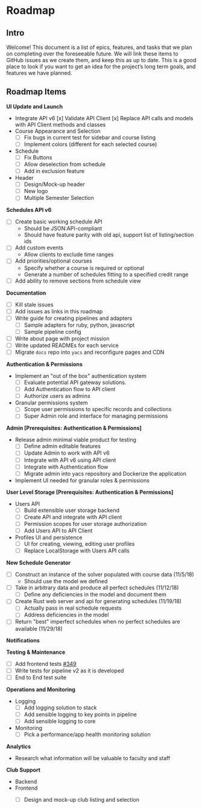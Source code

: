# Roadmap

## Intro

Welcome! This document is a list of epics, features, and tasks that we plan on completing over the foreseeable future. We will link these items to GitHub issues as we create them, and keep this as up to date. This is a good place to look if you want to get an idea for the project’s long term goals, and features we have planned.

## Roadmap Items

**UI Update and Launch**

- Integrate API v6
  [x] Validate API Client
  [x] Replace API calls and models with API Client methods and classes
- Course Appearance and Selection
  - [ ] Fix bugs in current test for sidebar and course listing
  - [ ] Implement colors (different for each selected course)
- Schedule
  - [ ] Fix Buttons
  - [ ] Allow deselection from schedule
  - [ ] Add in exclusion feature
- Header
  - [ ] Design/Mock-up header
  - [ ] New logo
  - [ ] Multiple Semester Selection

**Schedules API v6**

- [ ] Create basic working schedule API
  - Should be JSON:API-compliant
  - Should have feature parity with old api, support list of listing/section ids
- [ ] Add custom events
  - Allow clients to exclude time ranges
- [ ] Add priorities/optional courses
  - Specify whether a course is required or optional
  - Generate a number of schedules fitting to a specified credit range
- [ ] Add ability to remove sections from schedule view 

**Documentation**

- [ ] Kill stale issues
- [ ] Add issues as links in this roadmap
- [ ] Write guide for creating pipelines and adapters
  - [ ] Sample adapters for ruby, python, javascript
  - [ ] Sample pipeline config
- [ ] Write about page with project mission
- [ ] Write updated READMEs for each service
- [ ] Migrate `docs` repo into `yacs` and reconfigure pages and CDN

**Authentication & Permissions**

- Implement an "out of the box" authentication system
  - [ ] Evaluate potential API gateway solutions.
  - [ ] Add Authentication flow to API client
  - [ ] Authorize users as admins
- Granular permissions system
  - [ ] Scope user permissions to specific records and collections
  - [ ] Super Admin role and interface for managing permissions

**Admin [Prerequisites: Authentication & Permissions]**

- Release admin minimal viable product for testing
  - [ ] Define admin editable features
  - [ ] Update Admin to work with API v6
  - [ ] Integrate with API v6 using API client
  - [ ] Integrate with Authentication flow
  - [ ] Migrate admin into yacs repository and Dockerize the application
- Implement UI needed for granular roles & permissions

**User Level Storage [Prerequisites: Authentication & Permissions]**

- Users API
  - [ ] Build extensible user storage backend
  - [ ] Create API and integrate with API client
  - [ ] Permission scopes for user storage authorization
  - [ ] Add Users API to API Client
- Profiles UI and persistence
  - [ ] UI for creating, viewing, editing user profiles
  - [ ] Replace LocalStorage with Users API calls

**New Schedule Generator**

- [ ] Construct an instance of the solver populated with course data (11/5/18)
    - Should use the model we defined
- [ ] Take in arbitrary data and produce all perfect schedules (11/12/18)
  - [ ] Define any deficiencies in the model and document them
- [ ] Create Rust web server and api for generating schedules (11/19/18)
  - [ ] Actually pass in real schedule requests
  - [ ] Address deficiencies in the model
- [ ] Return "best" imperfect schedules when no perfect schedules are available (11/29/18)

**Notifications**

**Testing & Maintenance** 

- [ ] Add frontend tests [#349](http://[#349](https://github.com/YACS-RCOS/yacs/issues/349))
- [ ] Write tests for pipeline v2 as it is developed
- [ ] End to End test suite

**Operations and Monitoring**

- Logging
  - [ ] Add logging solution to stack
  - [ ] Add sensible logging to key points in pipeline
  - [ ] Add sensible logging to core
- Monitoring
  - [ ] Pick a performance/app health monitoring solution

**Analytics**

- Research what information will be valuable to faculty and staff

**Club Support**

- Backend
- Frontend
  - [ ] Design and mock-up club listing and selection


